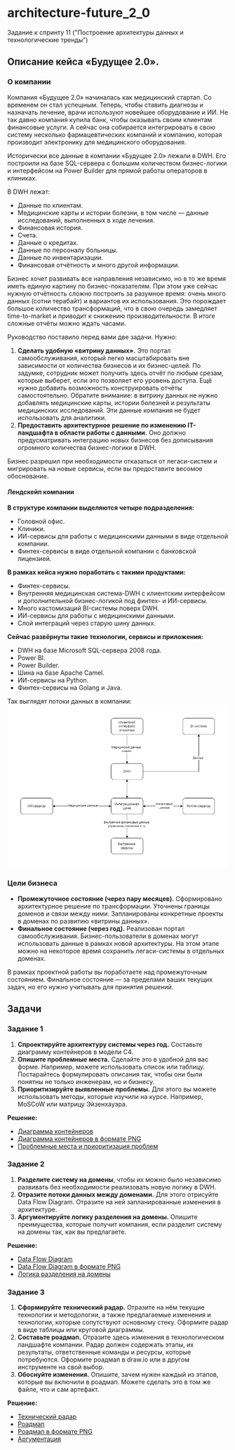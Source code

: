 # architecture-future_2_0
Задание к спринту 11 ("Построение архитектуры данных и технологические тренды")

## Описание кейса «Будущее 2.0».

### О компании
Компания «Будущее 2.0» начиналась как медицинский стартап. Со временем он стал успешным. Теперь, чтобы ставить диагнозы и назначать лечение, врачи используют новейшее оборудование и ИИ. Не так давно компания купила банк, чтобы оказывать своим клиентам финансовые услуги. А сейчас она собирается интегрировать в свою систему несколько фармацевтических компаний и компанию, которая производит электронику для медицинского оборудования.   

Исторически все данные в компании «Будущее 2.0» лежали в DWH. Его построили на базе SQL-сервера с большим количеством бизнес-логики и интерфейсом на Power Builder для прямой работы операторов в клиниках.   

В DWH лежат:
- Данные по клиентам.
- Медицинские карты и истории болезни, в том числе — данные исследований, выполненных в ходе лечения.
- Финансовая история.
- Счета.
- Данные о кредитах.
- Данные по персоналу больницы.
- Данные по инвентаризации.
- Финансовая отчётность и много другой информации.   
   
Бизнес хочет развивать все направления независимо, но в то же время иметь единую картину по бизнес-показателям. При этом уже сейчас нужную отчётность сложно построить за разумное время: очень много данных (сотни терабайт) и вариантов их использования. Это порождает большое количество трансформаций, что в свою очередь замедляет time-to-market и приводит к снижению производительности. В итоге сложные отчёты можно ждать часами.   
    
Руководство поставило перед вами две задачи. Нужно:
1. **Сделать удобную «витрину данных».** Это портал самообслуживания, который легко масштабировать вне зависимости от количества бизнесов и их бизнес-целей. По задумке, сотрудник может получить здесь отчёт по любым срезам, которые выберет, если это позволяет его уровень доступа. Ещё нужно добавить возможность конструировать отчёты самостоятельно. Обратите внимание: в витрину данных не нужно добавлять медицинские карты, истории болезней и результаты медицинских исследований. Эти данные компания не будет использовать для аналитики.   
2. **Предоставить архитектурное решение по изменению IТ-ландшафта в области работы с данными.** Оно должно предусматривать интеграцию новых бизнесов без дописывания огромного количества бизнес-логики в DWH.   

Бизнес разрешил при необходимости отказаться от легаси-систем и мигрировать на новые сервисы, если вы предоставите весомое обоснование.

#### Лендскейп компании

**В структуре компании выделяются четыре подразделения:**
- Головной офис.
- Клиники.
- ИИ-сервисы для работы с медицинскими данными в виде отдельной компании.
- Финтех-сервисы в виде отдельной компании с банковской лицензией.   
   
**В рамках кейса нужно поработать с такими продуктами:**
- Финтех-сервисы.
- Внутренняя медицинская система-DWH с клиентским интерфейсом и дополнительной бизнес-логикой под финтех- и ИИ-сервисы.
- Много кастомизаций BI-системы поверх DWH.
- ИИ-сервисы для работы с медицинскими данными.
- Слой интеграций через старую шину данных.   

**Сейчас развёрнуты такие технологии, сервисы и приложения:**
- DWH на базе Microsoft SQL-сервера 2008 года.
- Power BI.
- Power Builder.
- Шина на базе Apache Camel.
- ИИ-сервисы на Python.
- Финтех-сервисы на Golang и Java.
   
Так выглядят потоки данных в компании:
![](потоки_данных.png)

### Цели бизнеса

- **Промежуточное состояние (через пару месяцев).**  Сформировано архитектурное решение по трансформации. Уточнены границы доменов и связи между ними. Запланированы конкретные проекты в доменах по развитию «витрины данных».
- **Финальное состояние (через год).** Реализован портал самообслуживания. Бизнес-пользователи в доменах могут использовать данные в рамках новой архитектуры. На этом этапе можно на некоторое время сохранить легаси-системы в отдельных доменах.
   
В рамках проектной работы вы поработаете над промежуточным состоянием. Финальное состояние — за пределами ваших текущих задач, но его нужно учитывать для принятия решений.


## Задачи

### Задание 1

1. **Спроектируйте архитектуру системы через год.** Составьте диаграмму контейнеров в модели C4.
2. **Опишите проблемные места.** Сделайте это в удобной для вас форме. Например, можете использовать список или таблицу. Постарайтесь формулировать описания так, чтобы они были понятны не только инженерам, но и бизнесу.
3. **Приоритизируйте выявленные проблемы.** Для этого вы можете использовать методы, которые изучили на курсе. Например, MoSCoW или матрицу Эйзенхауэра.

**Решение:**
- [Диаграмма контейнеров](Task1/container_diagram.drawio)
- [Диаграмма контейнеров в формате PNG](Task1/container_diagram.png)
- [Проблемные места и приоритизация проблем](Task1/problems.md)

### Задание 2

1. **Разделите систему на домены**, чтобы их можно было независимо развивать без необходимости реализовать новую логику в DWH.
2. **Отразите потоки данных между доменами.** Для этого отрисуйте Data Flow Diagram. Отразите на ней запланированные изменения в архитектуре.
3. **Аргументируйте логику разделения на домены.** Опишите преимущества, которые получит компания, если разделит систему на домены так, как вы предлагаете.
   
**Решение:**
- [Data Flow Diagram](Task2/DFD.drawio)
- [Data Flow Diagram в формате PNG](Task2/DFD.png)
- [Логика разделения на домены](Task2/arguments.md)

### Задание 3

1. **Сформируйте технический радар.** Отразите на нём текущие технологии и методологии, а также предлагаемые изменения и технологии, которые сопутствуют основному стеку. Оформите радар в виде таблицы или круговой диаграммы.
2. **Составьте роадмап.** Отразите здесь изменения в технологическом ландшафте компании. Радар должен содержать этапы, их результаты, ответственные команды и ресурсы, которые потребуются. Оформите роадмап в draw.io или в другом инструменте на свой выбор.
3. **Обоснуйте изменения.** Опишите, зачем нужен каждый из этапов, которые вы включили в роадмап. Можете сделать это в том же файле, что и сам артефакт.
   
**Решение:**
- [Технический радар](Task3/techradar.md)
- [Роадмап](Task3/roadmap.drawio)
- [Роадмап в формате PNG](Task3/roadmap.png)
- [Аргументация](Task3/argumentation.md)

